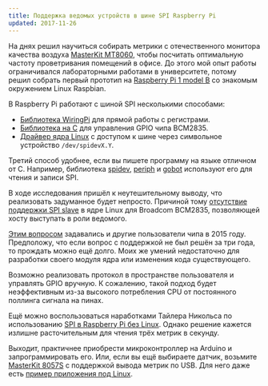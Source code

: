 ```yaml
---
title: Поддержка ведомых устройств в шине SPI Raspberry Pi
updated: 2017-11-26
---
```


На днях решил научиться собирать метрики с отечественного монитора
качества воздуха [MasterKit MT8060](https://masterkit.ru/shop/others/dadget/1921398), чтобы посчитать оптимальную частоту проветривания помещений в офисе. До этого мой опыт работы ограничивался
лабораторными работами в университете, потому решил собрать первый прототип
на [Raspberry Pi 1 model B](https://www.raspberrypi.org/products/raspberry-pi-1-model-b/) со знакомым
окружением Linux Raspbian.

В Raspberry Pi работают с шиной SPI несколькими способами:

- [Библиотека WiringPi](http://wiringpi.com/) для прямой работы с регистрами.
- [Библиотека на C](http://www.airspayce.com/mikem/bcm2835/) для управления GPIO чипа BCM2835.
- [Драйвер ядра Linux](https://www.kernel.org/doc/html/v4.11/driver-api/spi.html) с доступом к шине через символьное устройство `/dev/spidevX.Y`.

Третий способ удобнее, если вы пишете программу на языке отличном от C. Например, библиотека [spidev](https://pypi.python.org/pypi/spidev), [periph](https://periph.io) и [gobot](https://gobot.io/) используют его для чтения и записи SPI.

В ходе исследования пришёл к неутешительному выводу, что реализовать задуманное будет непросто. Причиной тому [отсутствие поддержки SPI slave](https://github.com/raspberrypi/linux/blob/rpi-3.6.y/drivers/spi/spi-bcm2708.c) в ядре Linux для Broadcom BCM2835, позволяющей хосту выступать в роли ведомого.

[Этим вопросом](https://www.raspberrypi.org/forums/viewtopic.php?p=810290#p810290) задавались и другие пользователи чипа в 2015 году. Предположу, что если вопрос с поддержкой не был решён за три года, то прождать можно ещё долго. Моих же умений недостаточно для разработки своего модуля ядра или изменения кода существующего.

Возможно реализовать протокол в пространстве пользователя и управлять GPIO вручную.
К сожалению, такой подход будет неэффективным из-за высокого потребления CPU от
постоянного поллинга сигнала на пинах.

Ещё можно воспользоваться наработками Тайлера Никольса по использованию [SPI в Raspberry Pi без Linux](https://github.com/matthiasbock/Raspberry-Pi-SPI-slave/wiki). Однако решение кажется излишне расточительным для чтения трёх метрик в секунду.

Выходит, практичнее приобрести микроконтроллер на Arduino и запрограммировать его. Или, если вы ещё выбираете датчик, возьмите [MasterKit 8057S](https://masterkit.ru/shop/others/dadget/2122569) с поддержкой вывода метрик по USB. Для него даже есть [пример приложения под Linux](https://github.com/dmage/co2mon).
